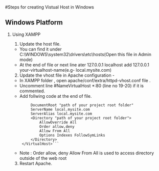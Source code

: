 #Steps for creating Vistual Host in Windows

## Windows Platform 

1. Using XAMPP 

	1. Update the host file.
	 - You can find it under C:\WINDOWS\system32\drivers\etc\hosts(Open this file in Admin mode)
	 - At the end of file or next line ater 127.0.0.1 localhost add 127.0.0.1 your-virtualhost-name(e.g- local.mysite.com)

	2. Update the vhost file in Apache configuration - 
	 - In XAMPP folder , open apache/conf/extra/httpd-vhost.conf file .
	 - Uncomment line #NameVirtualHost *:80 (line no 19-20) if it is commented.
	 - Add follwing code at the end of file.
	   ```<VirtualHost *:80>
    		DocumentRoot "path of your project root folder"
    		ServerName local.mysite.com
    		ServerAlias local.mysite.com    		
    		<Directory "path of your project root folder">
        		AllowOverride All
        		Order allow,deny
        		Allow From All
        		Options Indexes FollowSymLinks
    		</Directory>
		</VirtualHost>```
	 - Note : Order allow, deny
	          Allow From All
	          is used to access directory outside of the web root 
	          	
	3. Restart Apache.	
 	



